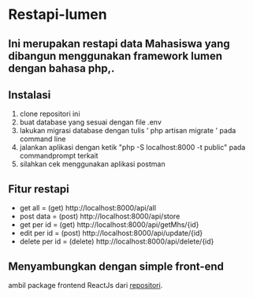 # Restapi-lumen

Ini merupakan restapi data Mahasiswa yang dibangun menggunakan framework lumen dengan bahasa php,.
---
## Instalasi
1. clone repositori ini
2. buat database yang sesuai dengan file .env
3. lakukan migrasi database dengan tulis ' php artisan migrate ' pada command line
4. jalankan aplikasi dengan ketik "php -S localhost:8000 -t public" pada commandprompt terkait
5. silahkan cek menggunakan aplikasi postman

## Fitur restapi
- get all       = (get) http://localhost:8000/api/all
- post data     = (post) http://localhost:8000/api/store
- get per id    = (get) http://localhost:8000/api/getMhs/{id}
- edit per id   = (post) http://localhost:8000/api/update/{id}
- delete per id = (delete) http://localhost:8000/api/delete/{id}
  
## Menyambungkan dengan simple front-end
 ambil package frontend ReactJs dari [repositori](https://github.com/ArdaBilly1/simple-frontend-react). 